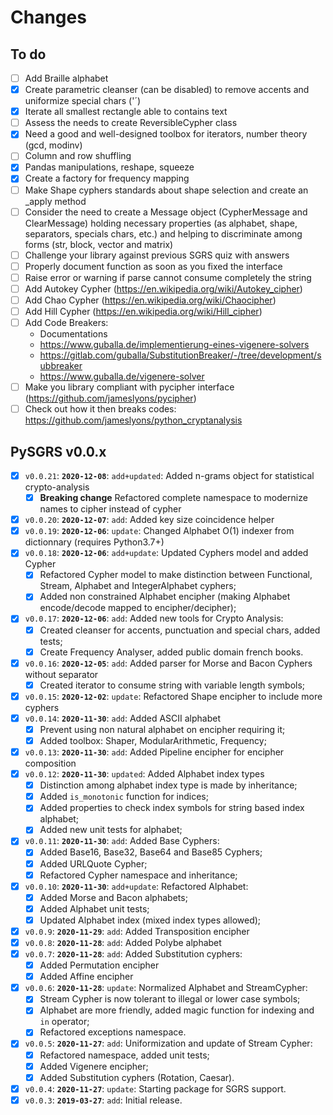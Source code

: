 # Changes

## To do

 - [ ] Add Braille alphabet
 - [x] Create parametric cleanser (can be disabled) to remove accents and uniformize special chars ('´)
 - [x] Iterate all smallest rectangle able to contains text
 - [ ] Assess the needs to create ReversibleCypher class
 - [x] Need a good and well-designed toolbox for iterators, number theory (gcd, modinv)
 - [ ] Column and row shuffling
 - [x] Pandas manipulations, reshape, squeeze
 - [x] Create a factory for frequency mapping
 - [ ] Make Shape cyphers standards about shape selection and create an _apply method
 - [ ] Consider the need to create a Message object (CypherMessage and ClearMessage) holding necessary properties
   (as alphabet, shape, separators, specials chars, etc.) and helping to discriminate among forms (str, block, vector and matrix)
 - [ ] Challenge your library against previous SGRS quiz with answers
 - [ ] Properly document function as soon as you fixed the interface
 - [ ] Raise error or warning if parse cannot consume completely the string
 - [ ] Add Autokey Cypher (https://en.wikipedia.org/wiki/Autokey_cipher)
 - [ ] Add Chao Cypher (https://en.wikipedia.org/wiki/Chaocipher)
 - [ ] Add Hill Cypher (https://en.wikipedia.org/wiki/Hill_cipher)  
 - [ ] Add Code Breakers:
    - Documentations 
    - https://www.guballa.de/implementierung-eines-vigenere-solvers
    - https://gitlab.com/guballa/SubstitutionBreaker/-/tree/development/subbreaker
    - https://www.guballa.de/vigenere-solver
 - [ ] Make you library compliant with pycipher interface (https://github.com/jameslyons/pycipher)
 - [ ] Check out how it then breaks codes: https://github.com/jameslyons/python_cryptanalysis

## PySGRS v0.0.x

- [x] `v0.0.21`: **`2020-12-08`**: `add+updated`: Added n-grams object for statistical crypto-analysis
  - [x] **Breaking change** Refactored complete namespace to modernize names to cipher instead of cypher
- [x] `v0.0.20`: **`2020-12-07`**: `add`: Added key size coincidence helper
- [x] `v0.0.19`: **`2020-12-06`**: `update`: Changed Alphabet O(1) indexer from dictionnary (requires Python3.7+) 
- [x] `v0.0.18`: **`2020-12-06`**: `add+update`: Updated Cyphers model and added Cypher
  - [x] Refactored Cypher model to make distinction between Functional, Stream, Alphabet and IntegerAlphabet cyphers;
  - [x] Added non constrained Alphabet encipher (making Alphabet encode/decode mapped to encipher/decipher);
- [x] `v0.0.17`: **`2020-12-06`**: `add`: Added new tools for Crypto Analysis:
  - [x] Created cleanser for accents, punctuation and special chars, added tests;
  - [x] Create Frequency Analyser, added public domain french books.
- [x] `v0.0.16`: **`2020-12-05`**: `add`: Added parser for Morse and Bacon Cyphers without separator
  - [x] Created iterator to consume string with variable length symbols;
- [x] `v0.0.15`: **`2020-12-02`**: `update`: Refactored Shape encipher to include more cyphers
- [x] `v0.0.14`: **`2020-11-30`**: `add`: Added ASCII alphabet
  - [x] Prevent using non natural alphabet on encipher requiring it;
  - [x] Added toolbox: Shaper, ModularArithmetic, Frequency;
- [x] `v0.0.13`: **`2020-11-30`**: `add`: Added Pipeline encipher for encipher composition
- [x] `v0.0.12`: **`2020-11-30`**: `updated`: Added Alphabet index types
  - [x] Distinction among alphabet index type is made by inheritance;
  - [x] Added `is_monotonic` function for indices;
  - [x] Added properties to check index symbols for string based index alphabet;
  - [x] Added new unit tests for alphabet;
- [x] `v0.0.11`: **`2020-11-30`**: `add`: Added Base Cyphers:
  - [x] Added Base16, Base32, Base64 and Base85 Cyphers;
  - [x] Added URLQuote Cypher;
  - [x] Refactored Cypher namespace and inheritance;
- [x] `v0.0.10`: **`2020-11-30`**: `add+update`: Refactored Alphabet:
  - [x] Added Morse and Bacon alphabets;
  - [x] Added Alphabet unit tests;
  - [x] Updated Alphabet index (mixed index types allowed);
- [x] `v0.0.9`: **`2020-11-29`**: `add`: Added Transposition encipher
- [x] `v0.0.8`: **`2020-11-28`**: `add`: Added Polybe alphabet
- [x] `v0.0.7`: **`2020-11-28`**: `add`: Added Substitution cyphers:
  - [x] Added Permutation encipher
  - [x] Added Affine encipher
- [x] `v0.0.6`: **`2020-11-28`**: `update`: Normalized Alphabet and StreamCypher: 
  - [x] Stream Cypher is now tolerant to illegal or lower case symbols;
  - [x] Alphabet are more friendly, added magic function for indexing and `in` operator;
  - [x] Refactored exceptions namespace.
- [x] `v0.0.5`: **`2020-11-27`**: `add`: Uniformization and update of Stream Cypher:
  - [x] Refactored namespace, added unit tests;
  - [x] Added Vigenere encipher;
  - [x] Added Substitution cyphers (Rotation, Caesar).
- [x] `v0.0.4`: **`2020-11-27`**: `update`: Starting package for SGRS support.
- [x] `v0.0.3`: **`2019-03-27`**: `add`: Initial release.
